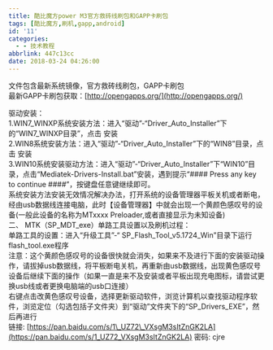```yaml
---
title: 酷比魔方power M3官方救砖线刷包和GAPP卡刷包
tags: [酷比魔方,刷机,gapp,android]
id: '11'
categories:
  - - 技术教程
abbrlink: 447c13cc
date: 2018-03-24 04:26:00
---
```


文件包含最新系统镜像，官方救砖线刷包，GAPP卡刷包  
最新GAPP卡刷包获取：[http://opengapps.org/](http://opengapps.org/)

驱动安装：  
1.WIN7\_WINXP系统安装方法：进入“驱动”-“Driver\_Auto\_Installer”下的“WIN7\_WINXP目录”，点击 安装  
2.WIN8系统安装方法：进入“驱动”-“Driver\_Auto\_Installer”下的“WIN8”目录，点击 安装  
3.WIN10系统安装驱动方法：进入“驱动”-“Driver\_Auto\_Installer”下“WIN10”目录，点击“Mediatek-Drivers-Install.bat”安装，遇到提示“#### Press any key to continue ####”，按键盘任意键继续即可。  
系统安装方法安装无效情况解决办法，打开系统的设备管理器平板关机或者断电，经由usb数据线连接电脑，此时【设备管理器】中就会出现一个黄颜色感叹号的设备(一般此设备的名称为MTxxxx Preloader,或者直接显示为未知设备)  
二、 MTK（SP\_MDT\_exe）单路工具设置以及刷机过程：  
单路工具的设置：进入“升级工具”-“ SP\_Flash\_Tool\_v5.1724\_Win”目录下运行flash\_tool.exe程序  
注意：这个黄颜色感叹号的设备很快就会消失，如果来不及进行下面的安装驱动操作，请拔掉usb数据线，将平板断电关机，再重新由usb数据线，出现黄色感叹号设备后继续下面的操作（如果一直是来不及安装或者平板出现充电图标，请尝试更换usb线或者更换电脑端的usb口连接）  
右键点击改黄色感叹号设备，选择更新驱动软件，浏览计算机以查找驱动程序软件，浏览定位（勾选包括子文件夹）到“驱动”文件夹下的“SP\_Drivers\_EXE”，然后再进行  
链接: [https://pan.baidu.com/s/1\_UZ72\_VXsgM3sItZnGK2LA](https://pan.baidu.com/s/1_UZ72_VXsgM3sItZnGK2LA) 密码: cjre